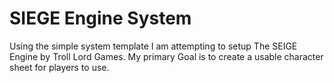 # SIEGE Engine System

Using the simple system template I am attempting to setup The SEIGE Engine by Troll Lord Games. My primary Goal is to create a usable character sheet for players to use. 

